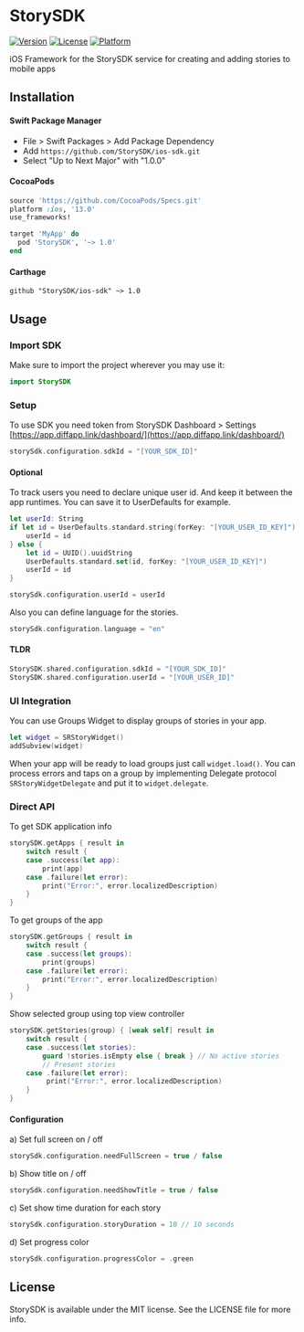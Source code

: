 # StorySDK

[![Version](https://img.shields.io/cocoapods/v/StorySDK.svg?style=flat)](https://cocoapods.org/pods/StorySDK)
[![License](https://img.shields.io/cocoapods/l/StorySDK.svg?style=flat)](https://cocoapods.org/pods/StorySDK)
[![Platform](https://img.shields.io/cocoapods/p/StorySDK.svg?style=flat)](https://cocoapods.org/pods/StorySDK)

iOS Framework for the StorySDK service for creating and adding stories to mobile apps 



## Installation

#### Swift Package Manager

- File > Swift Packages > Add Package Dependency
- Add `https://github.com/StorySDK/ios-sdk.git`
- Select "Up to Next Major" with "1.0.0"

#### CocoaPods

```ruby
source 'https://github.com/CocoaPods/Specs.git'
platform :ios, '13.0'
use_frameworks!

target 'MyApp' do
  pod 'StorySDK', '~> 1.0'
end
```

#### Carthage

```
github "StorySDK/ios-sdk" ~> 1.0
```

## Usage

### Import SDK

Make sure to import the project wherever you may use it:

```swift
import StorySDK
```

### Setup

To use SDK you need token from StorySDK Dashboard > Settings [https://app.diffapp.link/dashboard/](https://app.diffapp.link/dashboard/)

```swift
storySdk.configuration.sdkId = "[YOUR_SDK_ID]"
```

#### Optional

To track users you need to declare unique user id. And keep it between the app runtimes. You can save it to UserDefaults for example.

```swift
let userId: String
if let id = UserDefaults.standard.string(forKey: "[YOUR_USER_ID_KEY]") {
    userId = id
} else {
    let id = UUID().uuidString
    UserDefaults.standard.set(id, forKey: "[YOUR_USER_ID_KEY]")
    userId = id
}
```

```swift
storySdk.configuration.userId = userId
```

Also you can define language for the stories. 

```swift
storySdk.configuration.language = "en"
```

#### TLDR

```swift
StorySDK.shared.configuration.sdkId = "[YOUR_SDK_ID]"
StorySDK.shared.configuration.userId = "[YOUR_USER_ID]"
```

### UI Integration

You can use Groups Widget to display groups of stories in your app. 

```swift
let widget = SRStoryWidget()
addSubview(widget)
```

When your app will be ready to load groups just call `widget.load()`. You can process errors and taps on a group by implementing Delegate protocol `SRStoryWidgetDelegate` and put it to `widget.delegate`.

### Direct API

To get SDK application info

```swift
storySDK.getApps { result in
    switch result {
    case .success(let app):
        print(app)
    case .failure(let error):
        print("Error:", error.localizedDescription)
    }
}
```

To get groups of the app

```swift
storySDK.getGroups { result in
    switch result {
    case .success(let groups):
        print(groups)
    case .failure(let error):
        print("Error:", error.localizedDescription)
    }
}
```

Show selected group using top view controller

```swift
storySDK.getStories(group) { [weak self] result in
    switch result {
    case .success(let stories):
        guard !stories.isEmpty else { break } // No active stories
        // Present stories
    case .failure(let error):
         print("Error:", error.localizedDescription)
    }
}
```

#### Configuration

a) Set full screen on / off

```swift
storySdk.configuration.needFullScreen = true / false
```

b) Show title on / off

```swift
storySdk.configuration.needShowTitle = true / false
```

c) Set show time duration for each story

```swift
storySdk.configuration.storyDuration = 10 // 10 seconds
```

d) Set progress color

```swift
storySdk.configuration.progressColor = .green
```


## License

StorySDK is available under the MIT license. See the LICENSE file for more info.
